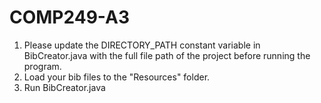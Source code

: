 # COMP249-A3

1. Please update the DIRECTORY_PATH constant variable in BibCreator.java with the full file path of the project
	before running the program.
2. Load your bib files to the "Resources" folder.
3. Run BibCreator.java
